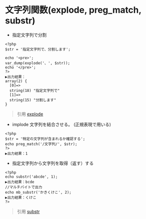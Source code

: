 # 文字列関数(explode, preg_match, substr)  
* 指定文字列で分割  
```
<?php
$str = '指定文字列で、分割します';

echo '<pre>';
var_dump(explode('、', $str));
echo '</pre>';
?>
▶️出力結果：
array(2) {
  [0]=>
  string(18) "指定文字列で"
  [1]=>
  string(15) "分割します"
}
```
> 引用
[explode](https://www.php.net/manual/ja/function.explode)  
* implode 文字列を結合させる。 (正規表現で用いる) 
```
<?php
$str = '特定の文字列が含まれるか確認する';
echo preg_match('/文字列/', $str);
?>
▶️出力結果：1
```
* 指定文字列から文字列を取得（返す）する  
```
<?php
echo substr('abcde', 1);
▶️出力結果：bcde
//マルチバイトで出力
echo mb_substr('かきくけこ', 2);
▶️出力結果：くけこ
?>

```
> 引用
[substr](https://www.php.net/manual/en/function.substr)


